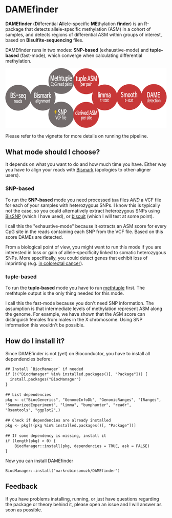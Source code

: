 <!--- [![Build Status](https://travis-ci.com/csoneson/rnaseqworkflow.svg?branch=master)](https://travis-ci.com/csoneson/rnaseqworkflow) -->

# DAMEfinder

**DAMEfinder** (**D**ifferential **A**llele-specific **ME**thylation **finder**) is an R-package that detects allele-specific methylation (ASM) in a cohort of samples, and detects regions of differential ASM within groups of interest, based on **Bisulfite-sequencing** files.

DAMEfinder runs in two modes: **SNP-based** (exhaustive-mode) and **tuple-based** (fast-mode), which converge when calculating differential methylation.

![](vignettes/DAMEfinder_workflow.png)

Please refer to the vignette for more details on running the pipeline.

## What mode should I choose?

It depends on what you want to do and how much time you have. Either way you have to align your reads with [Bismark](https://github.com/FelixKrueger/Bismark) (apologies to other-aligner users).

### SNP-based

To run the **SNP-based** mode you need processed `bam` files *AND* a VCF file for each of your samples with heterozygous SNPs. I know this is typically not the case, so you could alternatively extract heterozygous SNPs using [BisSNP](https://github.com/dnaase/Bis-tools/tree/master/Bis-SNP) (which I have used), or [biscuit](https://github.com/zwdzwd/biscuit) (which I will test at some point).

I call this the "exhaustive-mode" because it extracts an ASM score for every CpG site in the reads containing each SNP from the VCF file. Based on this score DAMEs are detected.

From a biological point of view, you might want to run this mode if you are interested in loss or gain of allele-specificity linked to somatic heterozygous SNPs. More specifically, you could detect genes that exhibit loss of imprinting (e.g. [in colorectal cancer](http://cancerres.aacrjournals.org/content/62/22/6442.long)).

### tuple-based

To run the **tuple-based** mode you have to run [methtuple](https://github.com/PeteHaitch/methtuple) first. The methtuple output is the only thing needed for this mode. 

I call this the fast-mode because you don't need SNP information. The assumption is that intermediate levels of methylation represent ASM along the genome. For example, we have shown that the ASM score can distinguish females from males in the X chromosome. Using SNP information this wouldn't be possible.


## How do I install it?

Since DAMEfinder is not (yet) on Bioconductor, you have to install all dependencies before:

```{r}
## Install `BiocManager` if needed
if (!("BiocManager" %in% installed.packages()[, "Package"])) {
  install.packages("BiocManager")
}

## List dependencies
pkg <- c("BiocGenerics", "GenomeInfoDb", "GenomicRanges", "IRanges", 
"SummarizedExperiment", "limma", "bumphunter", "readr", 
"Rsamtools", "ggplot2",)

## Check if dependencies are already installed
pkg <- pkg[!(pkg %in% installed.packages()[, "Package"])]

## If some dependency is missing, install it
if (length(pkg) > 0) {
	BiocManager::install(pkg, dependencies = TRUE, ask = FALSE)
}
```

Now you can install DAMEfinder

```{r}
BiocManager::install("markrobinsonuzh/DAMEfinder")
```

## Feedback

If you have problems installing, running, or just have questions regarding the package or theory behind it, please open an issue and I will answer as soon as possible. 
